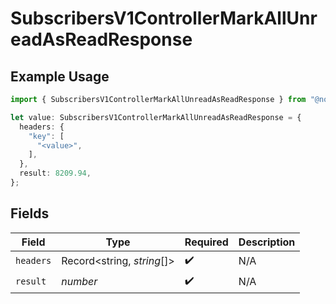 # SubscribersV1ControllerMarkAllUnreadAsReadResponse

## Example Usage

```typescript
import { SubscribersV1ControllerMarkAllUnreadAsReadResponse } from "@novu/api/models/operations";

let value: SubscribersV1ControllerMarkAllUnreadAsReadResponse = {
  headers: {
    "key": [
      "<value>",
    ],
  },
  result: 8209.94,
};
```

## Fields

| Field                      | Type                       | Required                   | Description                |
| -------------------------- | -------------------------- | -------------------------- | -------------------------- |
| `headers`                  | Record<string, *string*[]> | :heavy_check_mark:         | N/A                        |
| `result`                   | *number*                   | :heavy_check_mark:         | N/A                        |